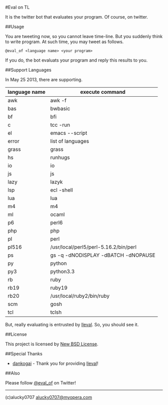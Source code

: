 #Eval on TL

It is the twitter bot that evaluates your program. Of course, on twitter.

##Usage

You are tweeting now, so you cannot leave time-line. But you suddenly think to write program. At such time, you may tweet as follows.

```
@eval_of <language name> <your program>
```

If you do, the bot evaluats your program and reply this results to you.

##Support Languages

In May 25 2013, there are supporting.

|language name|execute command|
|-------------|---------------|
|awk|awk -f|
|bas|bwbasic|
|bf|bfi|
|c|tcc -run|
|el|emacs --script|
|error|list of languages|
|grass|grass|
|hs|runhugs|
|io|io|
|js|js|
|lazy|lazyk|
|lsp|ecl -shell|
|lua|lua|
|m4|m4|
|ml|ocaml|
|p6|perl6|
|php|php|
|pl|perl|
|pl516|/usr/local/perl5/perl-5.16.2/bin/perl|
|ps|gs -q -dNODISPLAY -dBATCH -dNOPAUSE|
|py|python|
|py3|python3.3|
|rb|ruby|
|rb19|ruby19|
|rb20|/usr/local/ruby2/bin/ruby|
|scm|gosh|
|tcl|tclsh|

But, really evaluating is entrusted by [lleval]. So, you should see it.

##License

This project is licensed by [New BSD License](http://www.freebsd.org/copyright/freebsd-license.html).

##Special Thanks
                                                      
 * [dankogai](https://twitter.com/#!/dankogai) - Thank you for providing [lleval]!

##Also

Please follow [@eval_of](https://twitter.com/eval_of) on Twitter!

- - -

(c)alucky0707 <alucky0707@myopera.com>

[lleval]: http://colabv6.dan.co.jp/lleval.html
